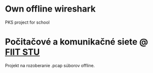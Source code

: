 # Own offline wireshark
PKS project for school

# Počitačové a komunikačné siete @ [FIIT STU](http://www.fiit.stuba.sk)

Projekt na rozoberanie .pcap súborov offline.




